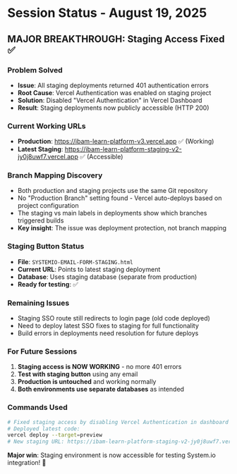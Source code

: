 # Session Status - August 19, 2025

## MAJOR BREAKTHROUGH: Staging Access Fixed ✅

### Problem Solved
- **Issue**: All staging deployments returned 401 authentication errors
- **Root Cause**: Vercel Authentication was enabled on staging project  
- **Solution**: Disabled "Vercel Authentication" in Vercel Dashboard
- **Result**: Staging deployments now publicly accessible (HTTP 200)

### Current Working URLs
- **Production**: https://ibam-learn-platform-v3.vercel.app ✅ (Working)
- **Latest Staging**: https://ibam-learn-platform-staging-v2-jy0j8uwf7.vercel.app ✅ (Accessible)

### Branch Mapping Discovery
- Both production and staging projects use the same Git repository
- No "Production Branch" setting found - Vercel auto-deploys based on project configuration
- The staging vs main labels in deployments show which branches triggered builds
- **Key insight**: The issue was deployment protection, not branch mapping

### Staging Button Status
- **File**: `SYSTEMIO-EMAIL-FORM-STAGING.html` 
- **Current URL**: Points to latest staging deployment
- **Database**: Uses staging database (separate from production)
- **Ready for testing**: ✅

### Remaining Issues
- Staging SSO route still redirects to login page (old code deployed)
- Need to deploy latest SSO fixes to staging for full functionality
- Build errors in deployments need resolution for future deploys

### For Future Sessions
1. **Staging access is NOW WORKING** - no more 401 errors
2. **Test with staging button** using any email 
3. **Production is untouched** and working normally
4. **Both environments use separate databases** as intended

### Commands Used
```bash
# Fixed staging access by disabling Vercel Authentication in dashboard
# Deployed latest code:
vercel deploy --target=preview
# New staging URL: https://ibam-learn-platform-staging-v2-jy0j8uwf7.vercel.app
```

**Major win**: Staging environment is now accessible for testing System.io integration! 🎉